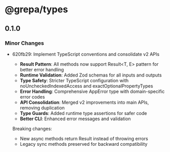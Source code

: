 # @grepa/types

## 0.1.0

### Minor Changes

- 620fb29: Implement TypeScript conventions and consolidate v2 APIs

  - **Result Pattern**: All methods now support Result<T, E> pattern for better error handling
  - **Runtime Validation**: Added Zod schemas for all inputs and outputs
  - **Type Safety**: Stricter TypeScript configuration with noUncheckedIndexedAccess and exactOptionalPropertyTypes
  - **Error Handling**: Comprehensive AppError type with domain-specific error codes
  - **API Consolidation**: Merged v2 improvements into main APIs, removing duplication
  - **Type Guards**: Added runtime type assertions for safer code
  - **Better CLI**: Enhanced error messages and validation

  Breaking changes:

  - New async methods return Result<T> instead of throwing errors
  - Legacy sync methods preserved for backward compatibility
